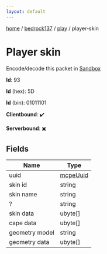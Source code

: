 ```yaml
---
layout: default
---
```


[home](/)  /  [bedrock137](/protocol/bedrock137)  /  [play](/protocol/bedrock137/play)  /  player-skin

# Player skin

Encode/decode this packet in [Sandbox](../../../sandbox/bedrock137#play.player_skin)

**Id**: 93

**Id** (hex): 5D

**Id** (bin): 01011101

**Clientbound**: ✔️

**Serverbound**: ✖️

## Fields

Name | Type
---|---
uuid | [mcpeUuid](/protocol/bedrock137/types/mcpe-uuid)
skin id | string
skin name | string
? | string
skin data | ubyte[]
cape data | ubyte[]
geometry model | string
geometry data | ubyte[]
